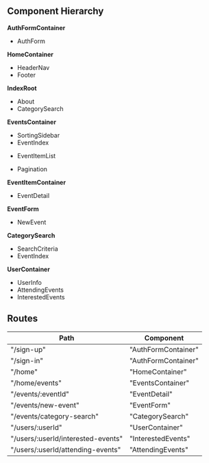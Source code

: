 ## Component Hierarchy

**AuthFormContainer**
 - AuthForm

**HomeContainer**
 - HeaderNav
 - Footer

**IndexRoot**
- About
- CategorySearch

**EventsContainer**
 - SortingSidebar
 - EventIndex
  + EventItemList
- Pagination

**EventItemContainer**
 - EventDetail

**EventForm**
 - NewEvent

**CategorySearch**
 - SearchCriteria
 - EventIndex

**UserContainer**
 - UserInfo
 - AttendingEvents
 - InterestedEvents

## Routes

|Path   | Component   |
|-------|-------------|
| "/sign-up" | "AuthFormContainer" |
| "/sign-in" | "AuthFormContainer" |
| "/home" | "HomeContainer" |
| "/home/events" | "EventsContainer" |
| "/events/:eventId" | "EventDetail" |
| "/events/new-event" | "EventForm" |
| "/events/category-search" | "CategorySearch" |
| "/users/:userId" | "UserContainer"
| "/users/:userId/interested-events" | "InterestedEvents" |
| "/users/:userId/attending-events" | "AttendingEvents" |
